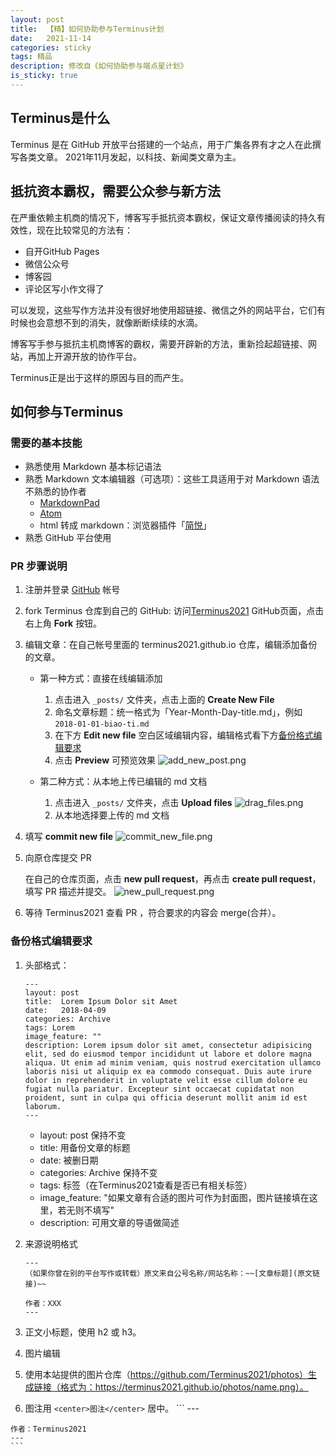 ```yaml
---
layout: post
title:  【精】如何协助参与Terminus计划
date:   2021-11-14
categories: sticky
tags: 精品
description: 修改自《如何协助参与端点星计划》
is_sticky: true
---
```


## Terminus是什么

Terminus 是在 GitHub 开放平台搭建的一个站点，用于广集各界有才之人在此撰写各类文章。
2021年11月发起，以科技、新闻类文章为主。

## 抵抗资本霸权，需要公众参与新方法

在严重依赖主机商的情况下，博客写手抵抗资本霸权，保证文章传播阅读的持久有效性，现在比较常见的方法有：

- 自开GitHub Pages
- 微信公众号
- 博客园
- 评论区写小作文得了

可以发现，这些写作方法并没有很好地使用超链接、微信之外的网站平台，它们有时候也会意想不到的消失，就像断断续续的水滴。

博客写手参与抵抗主机商博客的霸权，需要开辟新的方法，重新捡起超链接、网站，再加上开源开放的协作平台。

Terminus正是出于这样的原因与目的而产生。

## 如何参与Terminus

### 需要的基本技能

- 熟悉使用 Markdown 基本标记语法
- 熟悉 Markdown 文本编辑器（可选项）：这些工具适用于对 Markdown 语法不熟悉的协作者
  - [MarkdownPad](http://markdownpad.com/)
  - [Atom](https://atom.io/)
  - html 转成 markdown：浏览器插件「[简悦](http://ksria.com/simpread/)」
- 熟悉 GitHub 平台使用

### PR 步骤说明

1. 注册并登录 [GitHub](https://github.com/) 帐号

2. fork Terminus 仓库到自己的 GitHub: 访问[Terminus2021](https://github.com/Terminus2021/terminus2021.github.io) GitHub页面，点击右上角 **Fork** 按钮。

3. 编辑文章：在自己帐号里面的 terminus2021.github.io 仓库，编辑添加备份的文章。

    - 第一种方式：直接在线编辑添加
      1. 点击进入 `_posts/` 文件夹，点击上面的 **Create New File**
      2. 命名文章标题：统一格式为「Year-Month-Day-title.md」，例如 `2018-01-01-biao-ti.md`
      3. 在下方 **Edit new file** 空白区域编辑内容，编辑格式看下方[备份格式编辑要求](#备份格式编辑要求)
      4. 点击 **Preview** 可预览效果
        ![add_new_post.png](https://i.loli.net/2020/02/09/uhZUAWm6yr3MJ4I.png)

    - 第二种方式：从本地上传已编辑的 md 文档
      1. 点击进入 `_posts/` 文件夹，点击 **Upload files**
        ![drag_files.png](https://i.loli.net/2020/02/09/Be21nogCdw4pJlE.png)
      2. 从本地选择要上传的 md 文档

5. 填写 **commit new file**
  ![commit_new_file.png](https://i.loli.net/2020/02/09/fCs72X3pBYgSkT8.png)

6. 向原仓库提交 PR
    
    在自己的仓库页面，点击 **new pull request**，再点击 **create pull request**，填写 PR 描述并提交。
    ![new_pull_request.png](https://i.loli.net/2020/02/09/mONEWGFJwXod1ep.png)

7. 等待 Terminus2021 查看 PR ，符合要求的内容会 merge(合并）。

### 备份格式编辑要求

1. 头部格式：

    ```
    ---
    layout: post
    title:  Lorem Ipsum Dolor sit Amet
    date:   2018-04-09
    categories: Archive
    tags: Lorem
    image_feature: ""
    description: Lorem ipsum dolor sit amet, consectetur adipisicing elit, sed do eiusmod tempor incididunt ut labore et dolore magna aliqua. Ut enim ad minim veniam, quis nostrud exercitation ullamco laboris nisi ut aliquip ex ea commodo consequat. Duis aute irure dolor in reprehenderit in voluptate velit esse cillum dolore eu fugiat nulla pariatur. Excepteur sint occaecat cupidatat non proident, sunt in culpa qui officia deserunt mollit anim id est laborum.
    ---
    ```
    - layout: post 保持不变
    - title: 用备份文章的标题
    - date: 被删日期
    - categories: Archive 保持不变
    - tags: 标签（在Terminus2021查看是否已有相关标签）
    - image_feature: "如果文章有合适的图片可作为封面图，图片链接填在这里，若无则不填写"
    - description: 可用文章的导语做简述

2. 来源说明格式

    ```
    ---
    （如果你曾在别的平台写作或转载）原文来自公号名称/网站名称：~~[文章标题](原文链接)~~
    
    作者：XXX
    ---
    ```

3. 正文小标题，使用 h2 或 h3。

4. 图片编辑
  1. 使用本站提供的图片仓库（https://github.com/Terminus2021/photos）生成链接（格式为：https://terminus2021.github.io/photos/name.png）。
  2. 图注用 `<center>图注</center>` 居中。
    ```
    ---
    
    作者：Terminus2021
    ---
    ```

